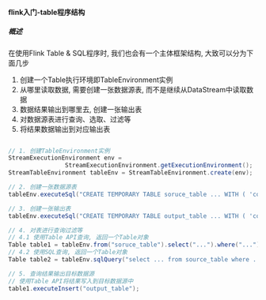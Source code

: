 #### flink入门-table程序结构

##### 概述

在使用Flink Table & SQL程序时, 我们也会有一个主体框架结构, 大致可以分为下面几步
1. 创建一个Table执行环境即TableEnvironment实例
2. 从哪里读取数据, 需要创建一张数据源表, 而不是继续从DataStream中读取数据
3. 数据结果输出到哪里去, 创建一张输出表
4. 对数据源表进行查询、选取、过滤等
5. 将结果数据输出到对应输出表


```java

// 1. 创建TableEnvironment实例
StreamExecutionEnvironment env =
                StreamExecutionEnvironment.getExecutionEnvironment();
StreamTableEnvironment tableEnv = StreamTableEnvironment.create(env);

// 2. 创建一张数据源表
tableEnv.executeSql("CREATE TEMPORARY TABLE soruce_table ... WITH ( 'connector' = ... )");

// 3. 创建一张输出表
tableEnv.executeSql("CREATE TEMPORARY TABLE output_table ... WITH ( 'connector' = ... )");

// 4. 对表进行查询过滤等
// 4.1 使用Table API查询, 返回一个Table对象
Table table1 = tableEnv.from("soruce_table").select("...").where("...");
// 4.2 使用SQL查询, 返回一个Table对象
Table table2 = tableEnv.sqlQuery("select ... from source_table where ...");

// 5. 查询结果输出目标数据源
// 使用Table API将结果写入到目标数据源中
table1.executeInsert("output_table");
```